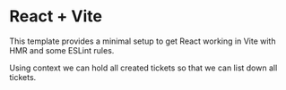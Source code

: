 # React + Vite

This template provides a minimal setup to get React working in Vite with HMR and some ESLint rules.

Using context we can hold all created tickets so that we can list down all tickets.